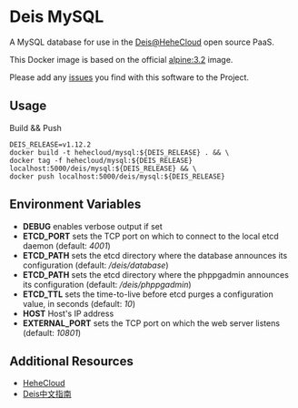# Deis MySQL

A MySQL database for use in the [Deis@HeheCloud](http://hehecloud.com/) open source PaaS.

This Docker image is based on the official
[alpine:3.2](https://registry.hub.docker.com/_/alpine/) image.

Please add any [issues](https://github.com/HeheCloud/deis-mysql/issues) you find with this software to the Project.

## Usage

Build && Push

```
DEIS_RELEASE=v1.12.2
docker build -t hehecloud/mysql:${DEIS_RELEASE} . && \
docker tag -f hehecloud/mysql:${DEIS_RELEASE} localhost:5000/deis/mysql:${DEIS_RELEASE} && \
docker push localhost:5000/deis/mysql:${DEIS_RELEASE}
```

## Environment Variables

* **DEBUG** enables verbose output if set
* **ETCD_PORT** sets the TCP port on which to connect to the local etcd
  daemon (default: *4001*)
* **ETCD_PATH** sets the etcd directory where the database announces
  its configuration (default: */deis/database*)
* **ETCD_PATH** sets the etcd directory where the phppgadmin announces
  its configuration (default: */deis/phppgadmin*)
* **ETCD_TTL** sets the time-to-live before etcd purges a configuration
  value, in seconds (default: *10*)
* **HOST** Host's IP address
* **EXTERNAL_PORT** sets the TCP port on which the web server listens (default: *10801*)


## Additional Resources

* [HeheCloud](http://hehecloud.com/)
* [Deis中文指南](http://deis.heheapp.com/)
